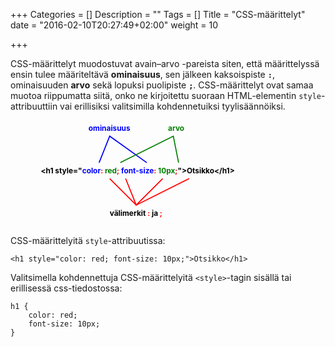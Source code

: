 +++
Categories = []
Description = ""
Tags = []
Title = "CSS-määrittelyt"
date = "2016-02-10T20:27:49+02:00"
weight = 10

+++

CSS-määrittelyt muodostuvat avain–arvo -pareista siten, että määrittelyssä ensin tulee
määriteltävä **ominaisuus**, sen jälkeen kaksoispiste **`:`**, ominaisuuden **arvo** sekä lopuksi
puolipiste **`;`**. CSS-määrittelyt ovat samaa muotoa riippumatta siitä, onko ne kirjoitettu
suoraan HTML-elementin `style`-attribuuttiin vai erillisiksi valitsimilla kohdennetuiksi
tyylisäännöiksi.

<figure>
<svg xmlns="http://www.w3.org/2000/svg" version="1.1" width="500" height="200" viewBox="0 0 500 200" class="chart">
    <text x="10" y="100" style="font-weight: bold;">
        &lt;h1 style="<tspan style="fill: blue;">color</tspan><tspan style="fill: red;">:</tspan> <tspan style="fill: green;">red</tspan><tspan style="fill: red;">;</tspan> <tspan style="fill: blue;">font-size</tspan><tspan style="fill: red;">:</tspan> <tspan style="fill: green;">10px</tspan><tspan style="fill: red;">;</tspan>"&gt;Otsikko&lt;/h1&gt;
    </text>
    <text x="100" y="20" style="font-weight: bold; fill: blue;">ominaisuus</text>
    <text x="250" y="20" style="font-weight: bold; fill: green;">arvo</text>
    <path style="stroke: blue; stroke-width: 2px; fill: none;" d="M120 80 l20 -50 l70 50" />
    <path style="stroke: green; stroke-width: 2px; fill: none;" d="M160 80 l100 -50 l10 50" />
    <text x="140" y="180" style="font-weight: bold; fill: black;">välimerkit <tspan fill="red">:</tspan> ja <tspan fill="red">;</tspan></text>
    <path style="stroke: red; stroke-width: 2px; fill: none;" d="M140 110 l50 50 l100 -50" />
    <path style="stroke: red; stroke-width: 2px; fill: none;" d="M170 110 l20 50 l50 -50" />
</svg>
</figure>

CSS-määrittelyitä `style`-attribuutissa:
```
<h1 style="color: red; font-size: 10px;">Otsikko</h1>
```

Valitsimella kohdennettuja CSS-määrittelyitä `<style>`-tagin sisällä tai erillisessä css-tiedostossa:
```
h1 {
    color: red;
    font-size: 10px;
}
```